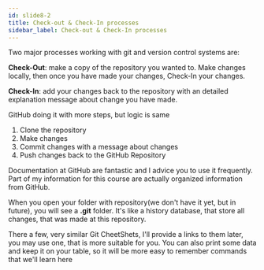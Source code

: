 ```yaml
---
id: slide8-2
title: Check-out & Check-In processes
sidebar_label: Check-out & Check-In processes
---
```




Two major processes working with git and version control systems are:

**Check-Out**: make a copy of the repository you wanted to.
Make changes locally, then once you have made your changes, Check-In your changes.

**Check-In**: add your changes back to the repository with an detailed explanation message about change you have made.

GitHub doing it with more steps, but logic is same
1) Clone the repository
2) Make changes
3) Commit changes with a message about changes
4) Push changes back to the GitHub Repository

Documentation at GitHub are fantastic and I advice you to use it frequently. Part of my information for this course are actually organized information from GitHub.


When you open your folder with repository(we don't have it yet, but in future), you will see a **.git** folder. It's like a history database, that store all changes, that was made at this repository.

There a few, very similar Git CheetShets, I'll provide a links to them later, you may use one, that is more suitable for you.
You can also print some data and keep it on your table, so it will be more easy to remember commands that we'll learn here
